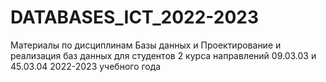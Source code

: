 # DATABASES_ICT_2022-2023
Материалы по дисциплинам Базы данных и Проектирование и реализация баз данных для студентов 2 курса направлений  09.03.03 и 45.03.04 2022-2023 учебного года
